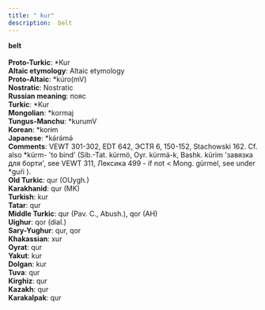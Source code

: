 ```yaml
---
title: " kur"
description:  belt
---
```

<p data-pagefind-weight="0.5">
<strong> belt</strong><br><br>
<strong>Proto-Turkic</strong>:  *Kur<br>
<strong>Altaic etymology</strong>:  Altaic etymology<br>
<strong> Proto-Altaic</strong>:  *kúro(mV)<br>
<strong>Nostratic</strong>:  Nostratic<br>
<strong>Russian meaning</strong>:  пояс<br>
<strong>Turkic</strong>:  *Kur<br>
<strong>Mongolian</strong>:  *kormaj<br>
<strong>Tungus-Manchu</strong>:  *kurumV<br>
<strong>Korean</strong>:  *korɨm<br>
<strong>Japanese</strong>:  *kǝ́rǝ́mǝ́<br>
<strong>Comments</strong>:  VEWT 301-302, EDT 642, ЭСТЯ 6, 150-152, Stachowski 162. Cf. also *kürm- 'to bind' (Sib.-Tat. kürmö, Oyr. kürmä-k, Bashk. kürim 'завязка для борти', see VEWT 311, Лексика 499 - if not < Mong. gürmel, see under *guŕi ).<br>
<strong>Old Turkic</strong>:  qur (OUygh.)<br>
<strong>Karakhanid</strong>:  qur (MK)<br>
<strong>Turkish</strong>:  kur<br>
<strong>Tatar</strong>:  qur<br>
<strong>Middle Turkic</strong>:  qur (Pav. C., Abush.), qor (AH)<br>
<strong>Uighur</strong>:  qor (dial.)<br>
<strong>Sary-Yughur</strong>:  qur, qor<br>
<strong>Khakassian</strong>:  xur<br>
<strong>Oyrat</strong>:  qur<br>
<strong>Yakut</strong>:  kur<br>
<strong>Dolgan</strong>:  kur<br>
<strong>Tuva</strong>:  qur<br>
<strong>Kirghiz</strong>:  qur<br>
<strong>Kazakh</strong>:  qur<br>
<strong>Karakalpak</strong>:  qur<br>

</p>
